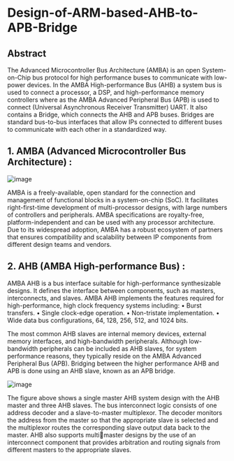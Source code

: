 # Design-of-ARM-based-AHB-to-APB-Bridge

## Abstract
The Advanced Microcontroller Bus Architecture (AMBA) is an open System-on-Chip bus protocol for high performance buses to communicate with low-power devices. In the AMBA High-performance Bus (AHB) a system bus is used to connect a processor, a DSP, and high-performance memory controllers where as the AMBA Advanced Peripheral Bus (APB) is used to connect (Universal Asynchronous Receiver Transmitter) UART. It also contains a Bridge, which connects the AHB and APB buses. Bridges are standard bus-to-bus interfaces that allow IPs connected to different buses to communicate with each other in a standardized way.



## 1. AMBA (Advanced Microcontroller Bus Architecture) :

![image](https://github.com/MahmouodMagdi/RTL-Design-of-ARM-based-AHB-to-APB-Bridge/assets/72949261/e4826773-1bf6-465e-8d44-9aaf1e4b9b20)

AMBA is a freely-available, open standard for the connection and management of functional blocks in a system-on-chip (SoC). It facilitates right-first-time development of multi-processor designs, with large numbers of controllers and peripherals. AMBA specifications are royalty-free, platform-independent and can be used with any processor architecture. Due to its widespread adoption, AMBA has a robust ecosystem of partners that ensures compatibility and scalability between IP components from different design teams and vendors.



## 2. AHB (AMBA High-performance Bus) :

AMBA AHB is a bus interface suitable for high-performance synthesizable designs. It defines the interface between components, such as masters, interconnects, and slaves.
AMBA AHB implements the features required for high-performance, high clock frequency systems including:
  • Burst transfers.
  • Single clock-edge operation.
  • Non-tristate implementation.
  • Wide data bus configurations, 64, 128, 256, 512, and 1024 bits.
  
The most common AHB slaves are internal memory devices, external memory interfaces, and high-bandwidth peripherals. Although low-bandwidth peripherals can be included as AHB slaves, for system performance reasons, they typically reside on the AMBA Advanced Peripheral Bus (APB). Bridging between the higher performance AHB and APB is done using an AHB slave, known as an APB bridge.

![image](https://github.com/MahmouodMagdi/RTL-Design-of-ARM-based-AHB-to-APB-Bridge/assets/72949261/d1650a6e-1afa-408c-a8e9-507cddb409cd)

The figure above shows a single master AHB system design with the AHB master and three AHB slaves. The bus interconnect logic consists of one address decoder and a slave-to-master multiplexor. The decoder monitors the address from the master so that the appropriate slave is selected and the multiplexor routes the corresponding slave output data back to the master. AHB also supports multimaster designs by the use of an interconnect component that provides arbitration and routing signals from different masters to the appropriate slaves.



